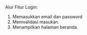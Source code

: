 Alur Fitur Login:
1. Memasukkan email dan password
2. Memvalidasi masukan.
3. Menampilkan halaman beranda.
